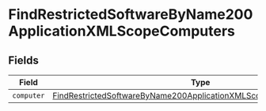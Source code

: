 # FindRestrictedSoftwareByName200ApplicationXMLScopeComputers


## Fields

| Field                                                                                                                                                                 | Type                                                                                                                                                                  | Required                                                                                                                                                              | Description                                                                                                                                                           |
| --------------------------------------------------------------------------------------------------------------------------------------------------------------------- | --------------------------------------------------------------------------------------------------------------------------------------------------------------------- | --------------------------------------------------------------------------------------------------------------------------------------------------------------------- | --------------------------------------------------------------------------------------------------------------------------------------------------------------------- |
| `computer`                                                                                                                                                            | [FindRestrictedSoftwareByName200ApplicationXMLScopeComputersComputer](../../models/operations/findrestrictedsoftwarebyname200applicationxmlscopecomputerscomputer.md) | :heavy_minus_sign:                                                                                                                                                    | N/A                                                                                                                                                                   |